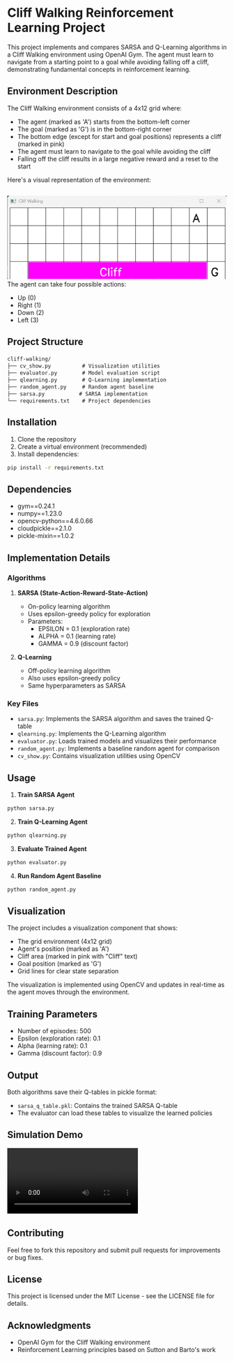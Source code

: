 # Cliff Walking Reinforcement Learning Project

This project implements and compares SARSA and Q-Learning algorithms in a Cliff Walking environment using OpenAI Gym. The agent must learn to navigate from a starting point to a goal while avoiding falling off a cliff, demonstrating fundamental concepts in reinforcement learning.

## Environment Description

The Cliff Walking environment consists of a 4x12 grid where:
- The agent (marked as 'A') starts from the bottom-left corner
- The goal (marked as 'G') is in the bottom-right corner
- The bottom edge (except for start and goal positions) represents a cliff (marked in pink)
- The agent must learn to navigate to the goal while avoiding the cliff
- Falling off the cliff results in a large negative reward and a reset to the start

Here's a visual representation of the environment:

```
```
![img.png](media/img.png)
The agent can take four possible actions:
- Up (0)
- Right (1)
- Down (2)
- Left (3)

## Project Structure

```
cliff-walking/
├── cv_show.py          # Visualization utilities
├── evaluator.py        # Model evaluation script
├── qlearning.py        # Q-Learning implementation
├── random_agent.py     # Random agent baseline
├── sarsa.py           # SARSA implementation
└── requirements.txt    # Project dependencies
```

## Installation

1. Clone the repository
2. Create a virtual environment (recommended)
3. Install dependencies:
```bash
pip install -r requirements.txt
```

## Dependencies

- gym==0.24.1
- numpy==1.23.0
- opencv-python==4.6.0.66
- cloudpickle==2.1.0
- pickle-mixin==1.0.2

## Implementation Details

### Algorithms

1. **SARSA (State-Action-Reward-State-Action)**
   - On-policy learning algorithm
   - Uses epsilon-greedy policy for exploration
   - Parameters:
     - EPSILON = 0.1 (exploration rate)
     - ALPHA = 0.1 (learning rate)
     - GAMMA = 0.9 (discount factor)

2. **Q-Learning**
   - Off-policy learning algorithm
   - Also uses epsilon-greedy policy
   - Same hyperparameters as SARSA

### Key Files

- `sarsa.py`: Implements the SARSA algorithm and saves the trained Q-table
- `qlearning.py`: Implements the Q-Learning algorithm
- `evaluator.py`: Loads trained models and visualizes their performance
- `random_agent.py`: Implements a baseline random agent for comparison
- `cv_show.py`: Contains visualization utilities using OpenCV

## Usage

1. **Train SARSA Agent**
```bash
python sarsa.py
```

2. **Train Q-Learning Agent**
```bash
python qlearning.py
```

3. **Evaluate Trained Agent**
```bash
python evaluator.py
```

4. **Run Random Agent Baseline**
```bash
python random_agent.py
```

## Visualization

The project includes a visualization component that shows:
- The grid environment (4x12 grid)
- Agent's position (marked as 'A')
- Cliff area (marked in pink with "Cliff" text)
- Goal position (marked as 'G')
- Grid lines for clear state separation

The visualization is implemented using OpenCV and updates in real-time as the agent moves through the environment.

## Training Parameters

- Number of episodes: 500
- Epsilon (exploration rate): 0.1
- Alpha (learning rate): 0.1
- Gamma (discount factor): 0.9

## Output

Both algorithms save their Q-tables in pickle format:
- `sarsa_q_table.pkl`: Contains the trained SARSA Q-table
- The evaluator can load these tables to visualize the learned policies

## Simulation Demo

![video.mp4](media/video.mp4)

## Contributing

Feel free to fork this repository and submit pull requests for improvements or bug fixes.

## License

This project is licensed under the MIT License - see the LICENSE file for details.

## Acknowledgments

- OpenAI Gym for the Cliff Walking environment
- Reinforcement Learning principles based on Sutton and Barto's work